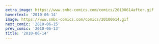 ```yaml
---
extra_image: https://www.smbc-comics.com/comics/20100614after.gif
hovertext: '2010-06-14'
image: https://www.smbc-comics.com/comics/20100614.gif
next_comic: '2010-06-15'
prev_comic: '2010-06-13'
title: '2010-06-14'
---
```


